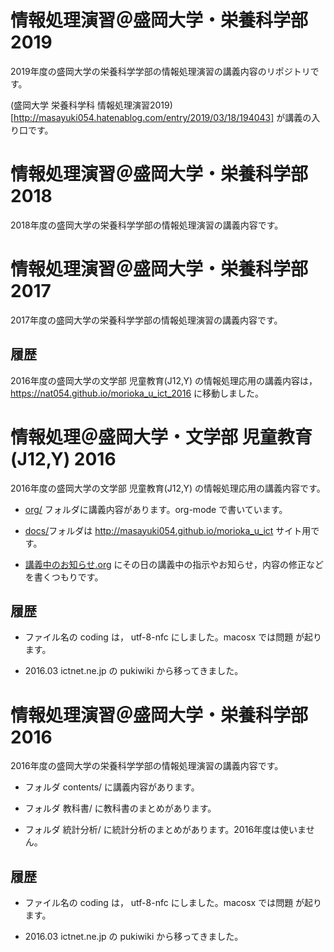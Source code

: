 # 情報処理演習＠盛岡大学・栄養科学部 2019

2019年度の盛岡大学の栄養科学学部の情報処理演習の講義内容のリポジトリで
す。

(盛岡大学 栄養科学科 情報処理演習2019)[http://masayuki054.hatenablog.com/entry/2019/03/18/194043]
が講義の入り口です。

# 情報処理演習＠盛岡大学・栄養科学部 2018

2018年度の盛岡大学の栄養科学学部の情報処理演習の講義内容です。

# 情報処理演習＠盛岡大学・栄養科学部 2017

2017年度の盛岡大学の栄養科学学部の情報処理演習の講義内容です。


## 履歴
2016年度の盛岡大学の文学部 児童教育(J12,Y) の情報処理応用の講義内容は，
https://nat054.github.io/morioka_u_ict_2016 に移動しました。


# 情報処理＠盛岡大学・文学部 児童教育(J12,Y) 2016
2016年度の盛岡大学の文学部 児童教育(J12,Y) の情報処理応用の講義内容です。

- [org/](./org/) フォルダに講義内容があります。org-mode で書いています。

- [docs/](./docs/)フォルダは http://masayuki054.github.io/morioka_u_ict サイト用です。

- [講義中のお知らせ.org](講義中のお知らせ.org) にその日の講義中の指示やお知らせ，内容の修正などを書くつもりです。
  

## 履歴

- ファイル名の coding は， utf-8-nfc にしました。macosx では問題
  が起ります。

- 2016.03 ictnet.ne.jp の pukiwiki から移ってきました。



# 情報処理演習＠盛岡大学・栄養科学部 2016

2016年度の盛岡大学の栄養科学学部の情報処理演習の講義内容です。



- フォルダ contents/ に講義内容があります。

- フォルダ 教科書/ に教科書のまとめがあります。

- フォルダ 統計分析/ に統計分析のまとめがあります。2016年度は使いませ
  ん。
  

## 履歴

- ファイル名の coding は， utf-8-nfc にしました。macosx では問題
  が起ります。

- 2016.03 ictnet.ne.jp の pukiwiki から移ってきました。






